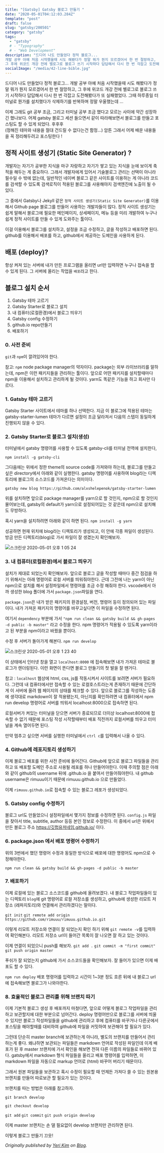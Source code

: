 ```yaml
---
title: "[Gatsby] Gatsby 블로그 만들기 "
date: "2020-05-01T04:12:03.284Z"
template: "post"
draft: false
slug: "gatsby/200501"
category: "gatsby"
tags:
  - "gatsby"
  # - "Typography"
  # - "Web Development"
description: "드디어 나도 만들었다 정적 블로그...
개발 공부 아예 처음 시작했을때 시도 해봤다가 정말 뭐가 뭔지 모르겠어서 한 번 절망하고,
그 후에 위코드 개강 전에 벨로그로 블로그 쓰기 시작하다 답답해서 다시 한 번 각잡고 도전해봤다가 또 실패했었다."
socialImage: "/media/42-line-bible.jpg"
---
```


드디어 나도 만들었다 정적 블로그...
개발 공부 아예 처음 시작했을때 시도 해봤다가 정말 뭐가 뭔지 모르겠어서 한 번 절망하고,
그 후에 위코드 개강 전에 벨로그로 블로그 쓰기 시작하다 답답해서 다시 한 번 각잡고 도전해봤다가 또 실패했었다.
그때 하루종일 터미널로 뭔가를 설치했다가 삭제하기를 반복하며 정말 우울했는데 ...

이제 그래도 git 공부 조금, 그리고 터미널 공부 조금 했다고 모르는 사이에 약간 성장하긴 했나보다.
어제 gatsby 블로그 세션 들으면서 같이 따라해보면서 블로그를 만들고 포스팅도 할 수 있게 되었다. 후후후 <br>
(정해진 테마와 내용을 절대 건드릴 수 없다는건 함정...)
암튼 그래서 어제 배운 내용들을 꼭 정리해두려고 포스팅한다 !

## 정적 사이트 생성기 (Static Site Generator) ?

개발자는 자기가 공부한 지식을 마구 자랑하고 자기가 쌓고 있는 지식을 눈에 보이게 축적을 해두는 게 중요하다.
그래서 개발자에게 있어서 기술블로그 관리는 선택이 아니라 필수일 수 밖에 없는데,
일반적인 네이버 블로그 같은 사이트를 이용하는 게 아니라 코드를 검색할 수 있도록 검색로직이 적용된 블로그를 사용해야지
검색엔진에 노출이 될 수 있다.

그 중에서 Gatsby나 Jekyll 같은 `정적 사이트 생성기(Static Site Generator)`를 이용해서 Github page 블로그를 만들어 사용하는 개발자들이 많다. 정적 사이트 생성기는 쉽게 말해서 블로그에 필요한 메인페이지, 상세페이지, 메뉴 등을 미리 개발하여 누구나 쉽게 정적 사이트를 만들 수 있게 도와주는 툴이다.

이걸 이용해서 블로그를 설치하고, 설정을 조금 수정하고, 글을 작성하고 배포하면 된다. github를 이용해서 배포를 하고, github에서 제공하는 도메인을 사용하게 된다.

## 배포 (deploy)?

항상 켜져 있는 서버에 내가 만든 프로그램을 올리면 url만 입력하면 누구나 접속을 할 수 있게 된다.
그 서버에 올리는 작업을 `배포`라고 한다.

## 블로그 설치 순서

1. Gatsby 테마 고르기
2. Gatsby Starter로 블로그 설치
3. 내 컴퓨터(로컬환경)에서 블로그 띄우기
4. Gatsby config 수정하기
5. github.io repo만들기
6. 배포하기

### 0. 사전 준비

`git`과 `npm`이 깔려있어야 한다.

참고: `npm`
node package manager의 약자이다.
package는 외부 라이브러리를 말하는데, npm은 이런 패키지들을 관리하는 툴이다.
앞으로 어떤 패키지를 설치할때마다 npm을 이용해서 설치하고 관리하게 될 것이다.
yarn도 똑같은 기능을 하고 회사만 다르다.

### 1. Gatsby 테마 고르기

Gatsby Starter 사이트에서 테마를 하나 선택한다.
지금 이 블로그에 적용된 테마는 gatsby-starter-lumen
테마가 다르면 설정이 조금 달라져서 다음의 스텝이 동일하게 진행되지 않을 수 있다.

### 2. Gatsby Starter로 블로그 설치(생성)

터미널에서 gatsby 명령어를 사용할 수 있도록 gatsby-cli를 터미널 전역에 설치한다,

`npm install -g gatsby-cli`

그다음에는 위에서 정한 theme의 source code를 가져와야 하는데, 블로그를 만들고 싶은 directory에서 아래와 같이 실행한다. gatsby 명령어를 사용하여 blog라는 디렉토리에 블로그의 소스코드를 가져온다는 의미이다.

`gatsby new blog https://github.com/alxshelepenok/gatsby-starter-lumen`

위를 설치하면 앞으로 package manager를 yarn으로 할 것인지, npm으로 할 것인지 물어보는데, gatsby의 default가 yarn으로 설정되어있는 것 같은데 npm으로 설치해도 무방하다.

혹시 yarn을 설치하려면 아래와 같이 하면 된다.
`npm install -g yarn`

성공하면 현재 위치에 blog라는 디렉토리가 생성되고, 이 안에 각종 파일이 생성된다. 방금 만든 디렉토리(blog)로 가서 파일이 잘 생겼는지 확인해보자.

![스크린샷 2020-05-01 오후 1 05 24](https://user-images.githubusercontent.com/60246689/80781213-829a2f80-8bac-11ea-9d32-a2dc7b08f0d7.png)

### 3. 내 컴퓨터(로컬환경)에서 블로그 띄우기

설치가 제대로 되었는지 확인해보자. 앞으로 블로그 글을 작성할 때마다 중간 점검을 하기 위해서는 아래 명령어로 로컬 서버를 띄워줘야한다. 근데 그전에 나는 yarn이 아닌 npm으로 설치를 해서 설정파일에서 명령어를 조금 수정 해줘야 한다.
vscode에서 아까 생성한 blog 폴더에 가서 `package.json`파일을 연다.

`package.json`은
내가 받은 패키지의 환경설정, 버전, 명령어 등이 정의되어 있는 파일이다.
내가 가져온 패키지의 명령어를 바꾸고싶다면 이 파일을 수정하면 된다.
<br>

여기서 `dependency` 부분에 가서
`"npm run clean && gatsby build && gh-pages -d public -b master"` 라고 수정을 한다.
npm 명령어가 적용될 수 있도록 yarn이라고 된 부분을 npm이라고 바꿨을 뿐이다.

수정 후 서버가 돌아가게 해본다.
`npm run develop`

![스크린샷 2020-05-01 오후 1 23 40](https://user-images.githubusercontent.com/60246689/80781892-09500c00-8baf-11ea-9f5f-2101693eb391.png)

이 상태에서 인터넷 창을 열고 `localhost:8000` 에 접속해보면 내가 가져온 테마로 블로그가 렌더링된다.
이런 화면이 뜬다면 블로그 만들기의 첫 발을 잘 뗀거다.

참고 : `localhost`
웹상에 html, css, js를 작동시켜서 사이트를 보려면 서버가 필요하다. 그런데 내 컴퓨터에서만 접속할 수 있는 로컬호스트라는게 존재하기 때문에 간단하게 이 서버에 올려 웹 페이지의 상태를 체크할 수 있다. 앞으로 블로그를 작성하는 도중에 생각대로 markdown이 잘 적용됐는지, 아닌지를 확인하려면 내 컴퓨터에서 npm run develop 명령어로 서버를 띄워서 localhost:8000으로 접속하면 된다.

로컬서버가 켜있는 터미널을 닫으면 서버가 종료되므로 더이상 localhost:8000에 접속할 수 없기 때문에 포스팅 작성 시작할때부터 배포 직전까지 로컬서버를 띄우고 터미널을 계속 열어두면 된다.

만약 멈추고 싶으면 서버를 실행한 터미널에서 `ctrl c`를 입력해서 나올 수 있다.

### 4. Github에 레포지토리 생성하기

이제 블로그 배포를 위한 사전 준비에 들어간다.
Github에 앞으로 블로그 파일들을 관리하고 또 배포할 도메인 주소로 사용될 레포를 하나 만들어야한다.
이때 주의할 점은 아래와 같이 github의 username 뒤에 .github.io 을 붙여서 만들어줘야한다. 내 github username은 rimuuu이기 때문에 rimuuu.github.io 으로 만들었다.

이제 `rimuuu.github.io`로 접속할 수 있는 블로그 레포가 생성되었다.

### 5. Gatsby config 수정하기

블로그 url도 만들었으니 설정파일에서 몇가지 정보를 수정하면 된다.
`config.js` 파일을 찾아서 title, subtitle, author 등등 본인 정보로 수정한다.
이 중에서 url은 위에서 만든 블로그 주소 https://깃헙유저네임.github.io/ 이다.

### 6. package.json 에서 배포 명령어 수정하기

위의 3번에서 했던 명령어 수정과 동일한 방식으로 배포에 대한 명령어도 npm으로 수정해야한다.

`npm run clean && gatsby build && gh-pages -d public -b master`

### 7. 배포하기

이제 로컬에 있는 블로그 소스코드를 github에 올려보겠다.
내 블로그 작업파일들이 있는 디렉토리 `blog`에 git 명령어로 로컬 저장소를 생성하고,
github에 생성한 리모트 저장소 (레파지토리)와 연결해서 관리하겠다는 말이다.

`git init`
`git remote add origin https://github.com/rimuuu/rimuuu.github.io.git`

이렇게 리모트 저장소와 연결이 잘 되었는지 확인 하기 위해
`git remote -v`를 입력하여 확인해본다.
리모트 저장소 url이 들어간 목록이 잘 나오면 잘 하고 있는 것이다.

이제 연결이 되었으니 push를 해보자.
`git add .`
`git commit -m "first commit"`
`git push origin master`

푸쉬가 잘 되었는지 github에 가서 소스코드들을 확인해보자.
잘 들어가 있으면 이제 배포도 할 수 있다.

`npm run deploy`
배포 명령어를 입력하고 시간이 1~3분 정도 흐른 뒤에 내 블로그 url에 접속해보면 블로그가 나와야한다.

### 8. 효율적인 블로그 관리를 위해 브랜치 따기

이제 기본적 블로그 생성 후 배포까지 마쳤다면, 앞으로 어떻게 블로그 작업파일을 관리하고 보관할지에 대한 부분으로 넘어간다. deploy 명령어만으로 블로그를 서버에 띄울 수 있지만 블로그 작성파일들을 github에 관리하고
후에 컴퓨터를 바꾸거나 다른곳에서 포스팅을 해야할때를 대비하여 github에 파일을 커밋하여 보관해야 할 필요가 있다.

그런데 단순히 master branch에 보관하는게 아니라, 별도의 브랜치를 만들어서 관리하는게 좋다.
왜냐하면 보관되는 파일들은 markdown 언어로 작성된 파일인데 이게 배포가 된 후 master 브랜치에 가서 확인을 해보면 전혀 다른 이름의 파일들로 바뀌어 있다.
gatsby에서 markdown 형식 파일들을 올리고 배포 명령어를 입력하면,
이 markdown 파일을 자동으로 markup 언어로 (html) 바꾸어 버리기 때문이다.

그래서 원본 파일들을 보관하고 혹시 수정이 필요할 때 언제든 가져다 쓸 수 있는 원본용 브랜치를 만들어 따로보관 할 필요가 있는 것이다.

브랜치를 따는 방법은 아래를 참고하자.

`git branch develop`

`git checkout develop`

`git add` `git commit` `git push origin develop`

이제 master 브랜치는 손 댈 필요없이 develop 브랜치만 관리하면 된다.

이렇게 블로그 만들기 끄읏!

<!-- - [The first transition](#the-first-transition)
- [The digital age](#the-digital-age)
- [Loss of humanity through transitions](#loss-of-humanity-through-transitions)
- [Chasing perfection](#chasing-perfection) -->

_Originally published by [Yeri Kim](#) on [Blog](https://yeri-kim.github.io/posts/how-to-install-gatsby/)._
